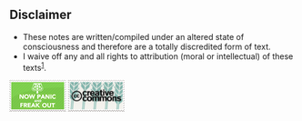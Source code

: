 ## Disclaimer

- These notes are written/compiled under an altered state of consciousness and therefore are a totally discredited form of text.
- I waive off any and all rights to attribution (moral or intellectual) of these texts<sup>[1](https://www.lexology.com/commentary/intellectual-property/india/saikrishna-associates/moral-rights-can-authors-waive-their-special-rights)</sup>.

![](attachments/2023-03-07-15-59-20.png)
![](attachments/2023-03-07-15-59-28.png)